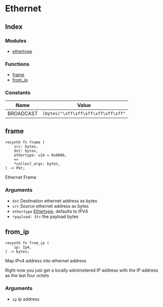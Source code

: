  # Ethernet
## Index


### Modules

- [ethertype](ethertype/README.md)

### Functions

- [frame](#frame)
- [from_ip](#from_ip)

### Constants

| Name | Value |
| ---- | ----- |
| BROADCAST | `(bytes)"\xff\xff\xff\xff\xff\xff"` |



## frame
```resynth
resynth fn frame (
    src: bytes,
    dst: bytes,
    ethertype: u16 = 0x0800,
    =>
    *collect_args: bytes,
) -> Pkt;
```
 Ethernet Frame

 ### Arguments
 * `dst` Destination ethernet address as bytes
 * `src` Source ethernet address as bytes
 * `ethertype` [Ethertype](ethertype/README.md), defaults to IPV4
 * `*payload: Str` the payload bytes

## from_ip
```resynth
resynth fn from_ip (
    ip: Ip4,
) -> bytes;
```
 Map IPv4 address into ethernet address

 Right now you just get a locally administered IP address with the IP address as the last
 four octets

 ### Arguments
 * `ip` Ip address
